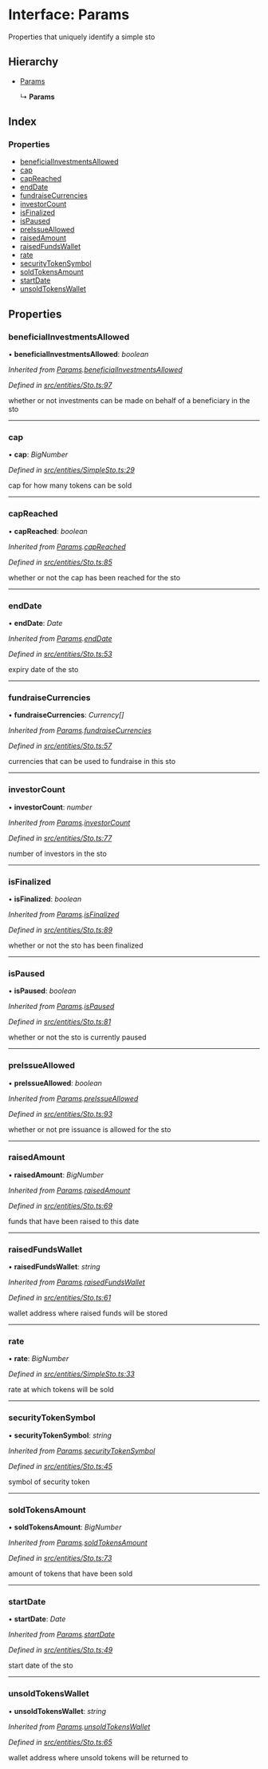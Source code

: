 # Interface: Params

Properties that uniquely identify a simple sto

## Hierarchy

* [Params](entities.params-10.md)

  ↳ **Params**

## Index

### Properties

* [beneficialInvestmentsAllowed](entities.params-3.md#beneficialinvestmentsallowed)
* [cap](entities.params-3.md#cap)
* [capReached](entities.params-3.md#capreached)
* [endDate](entities.params-3.md#enddate)
* [fundraiseCurrencies](entities.params-3.md#fundraisecurrencies)
* [investorCount](entities.params-3.md#investorcount)
* [isFinalized](entities.params-3.md#isfinalized)
* [isPaused](entities.params-3.md#ispaused)
* [preIssueAllowed](entities.params-3.md#preissueallowed)
* [raisedAmount](entities.params-3.md#raisedamount)
* [raisedFundsWallet](entities.params-3.md#raisedfundswallet)
* [rate](entities.params-3.md#rate)
* [securityTokenSymbol](entities.params-3.md#securitytokensymbol)
* [soldTokensAmount](entities.params-3.md#soldtokensamount)
* [startDate](entities.params-3.md#startdate)
* [unsoldTokensWallet](entities.params-3.md#unsoldtokenswallet)

## Properties

###  beneficialInvestmentsAllowed

• **beneficialInvestmentsAllowed**: *boolean*

*Inherited from [Params](entities.params-10.md).[beneficialInvestmentsAllowed](entities.params-10.md#beneficialinvestmentsallowed)*

*Defined in [src/entities/Sto.ts:97](https://github.com/PolymathNetwork/polymath-sdk/blob/454d285/src/entities/Sto.ts#L97)*

whether or not investments can be made on behalf of a beneficiary in the sto

___

###  cap

• **cap**: *BigNumber*

*Defined in [src/entities/SimpleSto.ts:29](https://github.com/PolymathNetwork/polymath-sdk/blob/454d285/src/entities/SimpleSto.ts#L29)*

cap for how many tokens can be sold

___

###  capReached

• **capReached**: *boolean*

*Inherited from [Params](entities.params-10.md).[capReached](entities.params-10.md#capreached)*

*Defined in [src/entities/Sto.ts:85](https://github.com/PolymathNetwork/polymath-sdk/blob/454d285/src/entities/Sto.ts#L85)*

whether or not the cap has been reached for the sto

___

###  endDate

• **endDate**: *Date*

*Inherited from [Params](entities.params-10.md).[endDate](entities.params-10.md#enddate)*

*Defined in [src/entities/Sto.ts:53](https://github.com/PolymathNetwork/polymath-sdk/blob/454d285/src/entities/Sto.ts#L53)*

expiry date of the sto

___

###  fundraiseCurrencies

• **fundraiseCurrencies**: *Currency[]*

*Inherited from [Params](entities.params-10.md).[fundraiseCurrencies](entities.params-10.md#fundraisecurrencies)*

*Defined in [src/entities/Sto.ts:57](https://github.com/PolymathNetwork/polymath-sdk/blob/454d285/src/entities/Sto.ts#L57)*

currencies that can be used to fundraise in this sto

___

###  investorCount

• **investorCount**: *number*

*Inherited from [Params](entities.params-10.md).[investorCount](entities.params-10.md#investorcount)*

*Defined in [src/entities/Sto.ts:77](https://github.com/PolymathNetwork/polymath-sdk/blob/454d285/src/entities/Sto.ts#L77)*

number of investors in the sto

___

###  isFinalized

• **isFinalized**: *boolean*

*Inherited from [Params](entities.params-10.md).[isFinalized](entities.params-10.md#isfinalized)*

*Defined in [src/entities/Sto.ts:89](https://github.com/PolymathNetwork/polymath-sdk/blob/454d285/src/entities/Sto.ts#L89)*

whether or not the sto has been finalized

___

###  isPaused

• **isPaused**: *boolean*

*Inherited from [Params](entities.params-10.md).[isPaused](entities.params-10.md#ispaused)*

*Defined in [src/entities/Sto.ts:81](https://github.com/PolymathNetwork/polymath-sdk/blob/454d285/src/entities/Sto.ts#L81)*

whether or not the sto is currently paused

___

###  preIssueAllowed

• **preIssueAllowed**: *boolean*

*Inherited from [Params](entities.params-10.md).[preIssueAllowed](entities.params-10.md#preissueallowed)*

*Defined in [src/entities/Sto.ts:93](https://github.com/PolymathNetwork/polymath-sdk/blob/454d285/src/entities/Sto.ts#L93)*

whether or not pre issuance is allowed for the sto

___

###  raisedAmount

• **raisedAmount**: *BigNumber*

*Inherited from [Params](entities.params-10.md).[raisedAmount](entities.params-10.md#raisedamount)*

*Defined in [src/entities/Sto.ts:69](https://github.com/PolymathNetwork/polymath-sdk/blob/454d285/src/entities/Sto.ts#L69)*

funds that have been raised to this date

___

###  raisedFundsWallet

• **raisedFundsWallet**: *string*

*Inherited from [Params](entities.params-10.md).[raisedFundsWallet](entities.params-10.md#raisedfundswallet)*

*Defined in [src/entities/Sto.ts:61](https://github.com/PolymathNetwork/polymath-sdk/blob/454d285/src/entities/Sto.ts#L61)*

wallet address where raised funds will be stored

___

###  rate

• **rate**: *BigNumber*

*Defined in [src/entities/SimpleSto.ts:33](https://github.com/PolymathNetwork/polymath-sdk/blob/454d285/src/entities/SimpleSto.ts#L33)*

rate at which tokens will be sold

___

###  securityTokenSymbol

• **securityTokenSymbol**: *string*

*Inherited from [Params](entities.params-10.md).[securityTokenSymbol](entities.params-10.md#securitytokensymbol)*

*Defined in [src/entities/Sto.ts:45](https://github.com/PolymathNetwork/polymath-sdk/blob/454d285/src/entities/Sto.ts#L45)*

symbol of security token

___

###  soldTokensAmount

• **soldTokensAmount**: *BigNumber*

*Inherited from [Params](entities.params-10.md).[soldTokensAmount](entities.params-10.md#soldtokensamount)*

*Defined in [src/entities/Sto.ts:73](https://github.com/PolymathNetwork/polymath-sdk/blob/454d285/src/entities/Sto.ts#L73)*

amount of tokens that have been sold

___

###  startDate

• **startDate**: *Date*

*Inherited from [Params](entities.params-10.md).[startDate](entities.params-10.md#startdate)*

*Defined in [src/entities/Sto.ts:49](https://github.com/PolymathNetwork/polymath-sdk/blob/454d285/src/entities/Sto.ts#L49)*

start date of the sto

___

###  unsoldTokensWallet

• **unsoldTokensWallet**: *string*

*Inherited from [Params](entities.params-10.md).[unsoldTokensWallet](entities.params-10.md#unsoldtokenswallet)*

*Defined in [src/entities/Sto.ts:65](https://github.com/PolymathNetwork/polymath-sdk/blob/454d285/src/entities/Sto.ts#L65)*

wallet address where unsold tokens will be returned to
